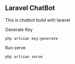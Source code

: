 ## Laravel ChatBot

This is chatbot build with laravel

Generate Key
```
php artisan key:generate
```

Run serve
```
php artisan serve
```